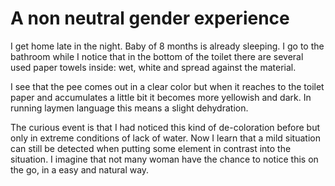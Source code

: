 # A non neutral gender experience

I get home late in the night. Baby of 8 months is already sleeping. I go to the bathroom while I notice that in the bottom of the toilet there are several used paper towels inside: wet, white and spread against the material. 

I see that the pee comes out in a clear color but when it reaches to the toilet paper and accumulates a little bit it becomes more yellowish and dark. In running laymen language this means a slight dehydration.

The curious event is that I had noticed this kind of de-coloration before but only in extreme conditions of lack of water. Now I learn that a mild situation can still be detected when putting some element in contrast into the situation. I imagine that not many woman have the chance to notice this on the go, in a easy and natural way. 
